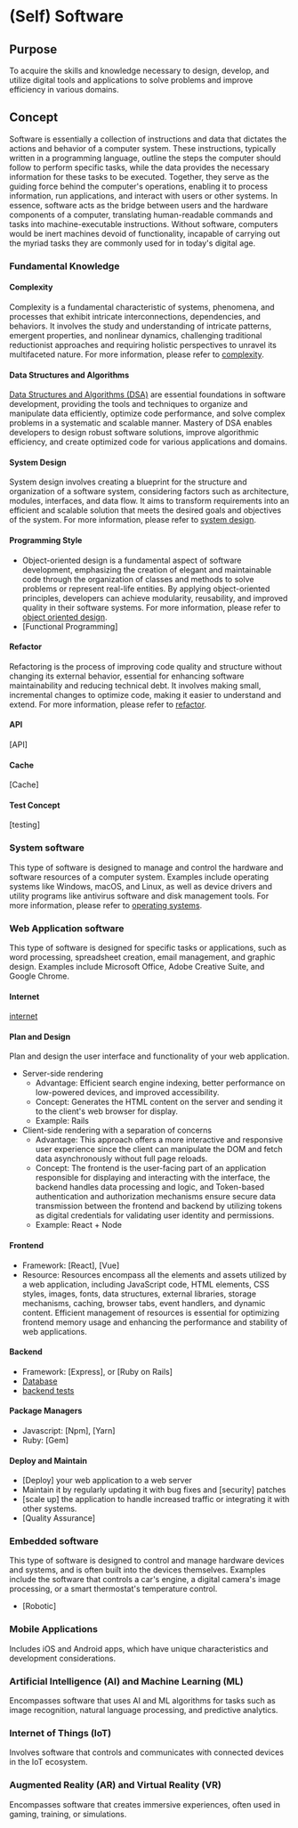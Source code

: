 # (Self) Software

## Purpose

To acquire the skills and knowledge necessary to design, develop, and utilize digital tools and applications to solve problems and improve efficiency in various domains.

## Concept

Software is essentially a collection of instructions and data that dictates the actions and behavior of a computer system. These instructions, typically written in a programming language, outline the steps the computer should follow to perform specific tasks, while the data provides the necessary information for these tasks to be executed. Together, they serve as the guiding force behind the computer's operations, enabling it to process information, run applications, and interact with users or other systems. In essence, software acts as the bridge between users and the hardware components of a computer, translating human-readable commands and tasks into machine-executable instructions. Without software, computers would be inert machines devoid of functionality, incapable of carrying out the myriad tasks they are commonly used for in today's digital age.

### Fundamental Knowledge

#### Complexity

Complexity is a fundamental characteristic of systems, phenomena, and processes that exhibit intricate interconnections, dependencies, and behaviors. It involves the study and understanding of intricate patterns, emergent properties, and nonlinear dynamics, challenging traditional reductionist approaches and requiring holistic perspectives to unravel its multifaceted nature. For more information, please refer to [complexity](/blog/software/dsa/complexity).

#### Data Structures and Algorithms

[Data Structures and Algorithms (DSA)](/blog/software/dsa/main) are essential foundations in software development, providing the tools and techniques to organize and manipulate data efficiently, optimize code performance, and solve complex problems in a systematic and scalable manner. Mastery of DSA enables developers to design robust software solutions, improve algorithmic efficiency, and create optimized code for various applications and domains.

#### System Design

System design involves creating a blueprint for the structure and organization of a software system, considering factors such as architecture, modules, interfaces, and data flow. It aims to transform requirements into an efficient and scalable solution that meets the desired goals and objectives of the system. For more information, please refer to [system design](/blog/software/system-design/main).

#### Programming Style

* Object-oriented design is a fundamental aspect of software development, emphasizing the creation of elegant and maintainable code through the organization of classes and methods to solve problems or represent real-life entities. By applying object-oriented principles, developers can achieve modularity, reusability, and improved quality in their software systems. For more information, please refer to [object oriented design](/blog/software/ood/main).
* [Functional Programming]

#### Refactor

Refactoring is the process of improving code quality and structure without changing its external behavior, essential for enhancing software maintainability and reducing technical debt. It involves making small, incremental changes to optimize code, making it easier to understand and extend. For more information, please refer to [refactor]().

#### API

[API]

#### Cache

[Cache]

#### Test Concept

[testing]

### System software

This type of software is designed to manage and control the hardware and software resources of a computer system. Examples include operating systems like Windows, macOS, and Linux, as well as device drivers and utility programs like antivirus software and disk management tools. For more information, please refer to [operating systems](/blog/software/os/main).

### Web Application software

This type of software is designed for specific tasks or applications, such as word processing, spreadsheet creation, email management, and graphic design. Examples include Microsoft Office, Adobe Creative Suite, and Google Chrome.

#### Internet

[internet](/blog/software/internet/main)

#### Plan and Design

Plan and design the user interface and functionality of your web application.

* Server-side rendering
  * Advantage: Efficient search engine indexing, better performance on low-powered devices, and improved accessibility.
  * Concept: Generates the HTML content on the server and sending it to the client's web browser for display.
  * Example: Rails
* Client-side rendering with a separation of concerns
  * Advantage: This approach offers a more interactive and responsive user experience since the client can manipulate the DOM and fetch data asynchronously without full page reloads.
  * Concept: The frontend is the user-facing part of an application responsible for displaying and interacting with the interface, the backend handles data processing and logic, and Token-based authentication and authorization mechanisms ensure secure data transmission between the frontend and backend by utilizing tokens as digital credentials for validating user identity and permissions.
  * Example: React + Node

#### Frontend

* Framework: [React], [Vue]
* Resource: Resources encompass all the elements and assets utilized by a web application, including JavaScript code, HTML elements, CSS styles, images, fonts, data structures, external libraries, storage mechanisms, caching, browser tabs, event handlers, and dynamic content. Efficient management of resources is essential for optimizing frontend memory usage and enhancing the performance and stability of web applications.

#### Backend

* Framework: [Express], or [Ruby on Rails]
* [Database](/blog/software/database/main)
* [backend tests](/blog/software/database/backend-tests)

#### Package Managers

* Javascript: [Npm], [Yarn]
* Ruby: [Gem]

#### Deploy and Maintain

* [Deploy] your web application to a web server
* Maintain it by regularly updating it with bug fixes and [security] patches
* [scale up] the application to handle increased traffic or integrating it with other systems.
* [Quality Assurance]

### Embedded software

This type of software is designed to control and manage hardware devices and systems, and is often built into the devices themselves. Examples include the software that controls a car's engine, a digital camera's image processing, or a smart thermostat's temperature control.

* [Robotic]

### Mobile Applications

Includes iOS and Android apps, which have unique characteristics and development considerations.

### Artificial Intelligence (AI) and Machine Learning (ML)

Encompasses software that uses AI and ML algorithms for tasks such as image recognition, natural language processing, and predictive analytics.

### Internet of Things (IoT)

Involves software that controls and communicates with connected devices in the IoT ecosystem.

### Augmented Reality (AR) and Virtual Reality (VR)

Encompasses software that creates immersive experiences, often used in gaming, training, or simulations.
